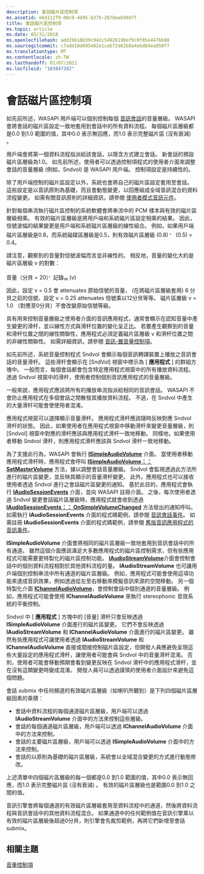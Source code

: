 ```yaml
---
description: 會話磁片區控制項
ms.assetid: e6d112f9-08c9-4d95-b37b-267beebd0d7f
title: 會話磁片區控制項
ms.topic: article
ms.date: 05/31/2018
ms.openlocfilehash: add29b18b39c942c54926190ef9c0f85e447bb88
ms.sourcegitcommit: c7add10d695482e1ceb72d62b8a4ebd84ea050f7
ms.translationtype: MT
ms.contentlocale: zh-TW
ms.lasthandoff: 01/07/2021
ms.locfileid: "103847382"
---
```

# <a name="session-volume-controls"></a>會話磁片區控制項

如先前所述，WASAPI 用戶端可以個別控制每個 [音訊會話](audio-sessions.md)的音量層級。 WASAPI 會將會話的磁片區設定一致地套用到會話中的所有資料流程。 每個磁片區層級都是0.0 到1.0 範圍的值，其中0.0 表示無回應，而1.0 表示完整磁片區 (沒有衰減) 。

用戶端會將第一個資料流程指派給該會話，以隱含方式建立會話。 新會話的預設磁片區層級為1.0。 如先前所述，使用者可以透過控制項程式的使用者介面來調整會話的音量層級 (例如，Sndvol) 是 WASAPI 用戶端。 控制項設定是持續性的。

除了用戶端控制的磁片區設定以外，系統也會將自己的磁片區設定套用至會話。 這些設定是以音訊原則為基礎，而且會動態變更，以回應組成全域音訊混合的資料流程變更。 如需有關音訊原則的詳細資訊，請參閱 [使用者模式音訊元件](user-mode-audio-components.md)。

針對每個串流執行磁片區控制的系統軟體會將串流中的 PCM 樣本與有效的磁片區層級相乘。 有效的磁片區層級是將用戶端和系統磁片區設定相乘的結果。 因此，信號波幅的結果變更是用戶端和系統磁片區層級的線性組合。 例如，如果用戶端磁片區層級是0.8，而系統磁碟區層級是0.5，則有效磁片區層級 (0.8) <sup>。</sup> (0.5) = 0.4。

請注意，觀察到的音量對信號波幅而言並非線性的。 相反地，音量的變化大約是磁片區層級 v 的對數：

音量（分貝 = 20）<sup>。</sup>記錄₁₀ (v) 

因此，設定 v = 0.5 會 attenuates 原始信號的音量， (在將磁片區層級套用) 6 分貝之前的信號、設定 v = 0.25 attenuates 信號乘以12分貝等等。 磁片區層級 v = 1.0 （對應至0分貝）不會改變原始信號等級。

具有用來控制音量層級之使用者介面的音訊應用程式，通常會顯示在認知音量中產生變更的滑杆，並以線性方式與滑杆位置的變化呈正比。 若要產生觀察到的音量和滑杆位置之間的線性關聯性，應用程式必須定義磁片區層級 v 和滑杆位置之間的非線性關聯性。 如需詳細資訊，請參閱 [音訊-錐音量控制項](audio-tapered-volume-controls.md)。

如先前所述，系統音量控制程式 Sndvol 會顯示每個音訊轉譯裝置上播放之音訊會話的音量滑杆。 這些滑杆會顯示在 [SndVol] 視窗中標示為 [ **應用程式** ] 的群組方塊中。 一般而言，每個會話都會包含特定應用程式視窗中的所有播放資料流程。 透過 Sndvol 視窗中的滑杆，使用者控制個別音訊應用程式的音量層級。

一般來說，應用程式應該將所有的播放串流指派給相同的音訊會話。 WASAPI 不會防止應用程式在多個會話之間散發其播放資料流程。 不過，在 Sndvol 中產生的大量滑杆可能會使使用者混淆。

應用程式視窗可以選擇顯示音量滑杆。 應用程式滑杆應該隨時反映對應 Sndvol 滑杆的狀態。 因此，如果使用者在應用程式視窗中移動滑杆來變更音量層級，則 [Sndvol] 視窗中對應的滑杆應該與應用程式滑杆一致地移動。 同樣地，如果使用者移動 Sndvol 滑杆，則應用程式滑杆應該與 Sndvol 滑杆一致地移動。

為了支援此行為，WASAPI 會執行 [**ISimpleAudioVolume**](/windows/desktop/api/Audioclient/nn-audioclient-isimpleaudiovolume) 介面。 當使用者移動應用程式滑杆時，應用程式會呼叫 [**ISimpleAudioVolume：： SetMasterVolume**](/windows/desktop/api/Audioclient/nf-audioclient-isimpleaudiovolume-setmastervolume) 方法，據以調整會話音量層級。 Sndvol 會監視透過此方法所進行的磁片區變更，並反映其顯示的音量滑杆變更。 此外，應用程式也可以接收使用者透過 Sndvol 進行之會話磁片區變更的通知。 基於此目的，應用程式會執行 [**IAudioSessionEvents**](/windows/desktop/api/Audiopolicy/nn-audiopolicy-iaudiosessionevents) 介面，並向 WASAPI 註冊介面。 之後，每次使用者透過 Sndvol 變更會話磁片區層級時，應用程式就會收到透過 [**IAudioSessionEvents：： OnSimpleVolumeChanged**](/windows/desktop/api/Audiopolicy/nf-audiopolicy-iaudiosessionevents-onsimplevolumechanged) 方法發出的通知呼叫。 如需執行 **IAudioSessionEvents** 介面的程式碼範例，請參閱 [音訊會話事件](audio-session-events.md)。 如需註冊 **IAudioSessionEvents** 介面的程式碼範例，請參閱 [舊版音訊應用程式的音訊事件](audio-events-for-legacy-audio-applications.md)。

**ISimpleAudioVolume** 介面會將相同的磁片區層級一致地套用到音訊會話中的所有通道。 雖然這個介面應該滿足大多數應用程式的磁片區控制需求，但有些應用程式可能需要更特製化的磁片區控制功能。 [**IAudioStreamVolume**](/windows/desktop/api/Audioclient/nn-audioclient-iaudiostreamvolume)介面會控制會話中的個別資料流程相對於其他資料流程的量。 **IAudioStreamVolume** 也可讓用戶端個別控制串流中所有通道的磁片區層級。 例如，應用程式可能會使用這項功能來達成音訊效果，例如透過從左至右移動來模擬音訊來源的空間移動。 另一個特製化介面 [**IChannelAudioVolume**](/windows/desktop/api/Audioclient/nn-audioclient-ichannelaudiovolume)，會控制會話中個別通道的音量層級。 例如，應用程式可能會使用 **IChannelAudioVolume** 來執行 stereophonic 音效系統的平衡控制。

Sndvol 中 [ **應用程式** ] 方塊中的 [音量] 滑杆只會反映透過 **ISimpleAudioVolume** 介面進行的磁片區變更。 它們不會反映透過 **IAudioStreamVolume** 和 **IChannelAudioVolume** 介面進行的磁片區變更。 雖然有些應用程式可讓使用者透過 **IAudioStreamVolume** 和 **IChannelAudioVolume** 直接或間接控制磁片區設定，但開發人員應避免呈現這些大量設定的應用程式滑杆，讓使用者可能會與 Sndvol 中的音量滑杆混淆。 否則，使用者可能會移動預期會看到變更反映在 Sndvol 滑杆中的應用程式滑杆，並在沒有這類變更時變成混淆。 開發人員可以透過謹慎的使用者介面設計來避免這個問題。

會話 submix 中任何頻道的有效磁片區層級（如喇叭所聽到）是下列四個磁片區層級因素的乘積：

-   會話中資料流程的每個通道磁片區層級，用戶端可以透過 **IAudioStreamVolume** 介面中的方法來控制這些層級。
-   會話的每個通道磁片區層級，用戶端可以透過 **IChannelAudioVolume** 介面中的方法來控制。
-   會話的主要磁片區層級，用戶端可以透過 **ISimpleAudioVolume** 介面中的方法來控制。
-   會話的以原則為基礎的磁片區層級，系統會以全域混合變更的方式進行動態修改。

上述清單中四個磁片區層級的每一個都是0.0 到1.0 範圍的值，其中0.0 表示無回應，而1.0 表示完整磁片區 (沒有衰減) 。 有效的磁片區層級也是範圍0.0 到1.0 之間的值。

音訊引擎會將每個通道的有效磁片區層級套用至資料流程中的通道，然後將資料流程與音訊會話中的其他資料流程混合。 如果通道中的任何範例值在音訊引擎乘以有效的磁片區層級後超過0分貝，則引擎會先裁剪範例，再將它們新增至會話 submix。

## <a name="related-topics"></a>相關主題

<dl> <dt>

[音量控制項](volume-controls.md)
</dt> </dl>

 

 



